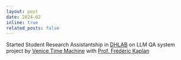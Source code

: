```yaml
---
layout: post
date: 2024-02
inline: true
related_posts: false
---
```


Started Student Research Assistantship in <a href="https://www.epfl.ch/labs/dhlab/">DHLAB</a> on LLM QA system project by <a href="https://www.epfl.ch/research/domains/venice-time-machine/">Venice Time Machine</a> with <a href="https://scholar.google.com/citations?user=pZEf29QAAAAJ&hl=en">Prof. Frédéric Kaplan</a> 